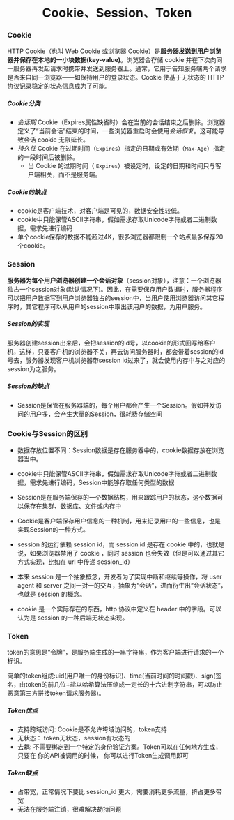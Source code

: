 <center><h1>Cookie、Session、Token</h1></center>

### Cookie

HTTP Cookie（也叫 Web Cookie 或浏览器 Cookie）是**服务器发送到用户浏览器并保存在本地的一小块数据(key-value)**。浏览器会存储  cookie  并在下次向同一服务器再发起请求时携带并发送到服务器上。通常，它用于告知服务端两个请求是否来自同一浏览器——如保持用户的登录状态。Cookie  使基于无状态的 HTTP 协议记录稳定的状态信息成为了可能。

##### Cookie分类

- *会话期* Cookie（Expires属性缺省时）会在当前的会话结束之后删除。浏览器定义了“当前会话”结束的时间，一些浏览器重启时会使用*会话恢复*。这可能导致会话 cookie 无限延长。
- *持久性* Cookie 在过期时间（`Expires`）指定的日期或有效期（`Max-Age`）指定的一段时间后被删除。
  - 当 Cookie 的过期时间（ `Expires`）被设定时，设定的日期和时间只与客户端相关，而不是服务端。

##### Cookie的缺点

- cookie是客户端技术，对客户端是可见的，数据安全性较低。
- cookie中只能保管ASCII字符串，假如需求存取Unicode字符或者二进制数据，需求先进行编码
- 单个cookie保存的数据不能超过4K，很多浏览器都限制一个站点最多保存20个cookie。

### Session

**服务器为每个用户浏览器创建一个会话对象**（session对象），注意：一个浏览器独占一个session对象(默认情况下)。因此，在需要保存用户数据时，服务器程序可以把用户数据写到用户浏览器独占的session中，当用户使用浏览器访问其它程序时，其它程序可以从用户的session中取出该用户的数据，为用户服务。

##### Session的实现

服务器创建session出来后，会把session的id号，以cookie的形式回写给客户机，这样，只要客户机的浏览器不关，再去访问服务器时，都会带着session的id号去，服务器发现客户机浏览器带session id过来了，就会使用内存中与之对应的session为之服务。

##### Session的缺点

- Session是保管在服务器端的，每个用户都会产生一个Session。假如并发访问的用户多，会产生大量的Session，很耗费存储空间

### Cookie与Session的区别

- 数据存放位置不同：Session数据是存在服务器中的，cookie数据存放在浏览器当中。
- cookie中只能保管ASCII字符串，假如需求存取Unicode字符或者二进制数据，需求先进行编码，Session中能够存取任何类型的数据
- Session是在服务端保存的一个数据结构，用来跟踪用户的状态，这个数据可以保存在集群、数据库、文件或内存中
- Cookie是客户端保存用户信息的一种机制，用来记录用户的一些信息，也是实现Session的一种方式。
- session 的运行依赖 session id，而 session id 是存在 cookie 中的，也就是说，如果浏览器禁用了 cookie ，同时 session 也会失效（但是可以通过其它方式实现，比如在 url 中传递 session_id）

- 本来 session 是一个抽象概念，开发者为了实现中断和继续等操作，将 user agent 和 server 之间一对一的交互，抽象为“会话”，进而衍生出“会话状态”，也就是 session 的概念。
- cookie 是一个实际存在的东西，http 协议中定义在 header 中的字段。可以认为是 session 的一种后端无状态实现。

### Token

token的意思是“令牌”，是服务端生成的一串字符串，作为客户端进行请求的一个标识。

简单的token组成:uid(用户唯一的身份标识)、time(当前时间的时间戳)、sign(签名，由token的前几位+盐以哈希算法压缩成一定长的十六进制字符串，可以防止恶意第三方拼接token请求服务器)。

##### Token优点

- 支持跨域访问: Cookie是不允许垮域访问的，token支持
- 无状态： token无状态，session有状态的
- 去耦: 不需要绑定到一个特定的身份验证方案。Token可以在任何地方生成，只要在 你的API被调用的时候， 你可以进行Token生成调用即可

##### Token缺点

- 占带宽，正常情况下要比 session_id 更大，需要消耗更多流量，挤占更多带宽
- 无法在服务端注销，很难解决劫持问题

